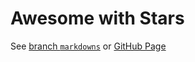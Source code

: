 # Awesome with Stars

See [branch `markdowns`](https://github.com/yz89122/awesome-with-stars/tree/markdowns) or [GitHub Page](https://yz89122.github.io/awesome-with-stars/)
